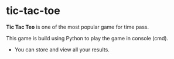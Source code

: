 # tic-tac-toe
**Tic Tac Teo** is one of the most popular game for time pass.

This game is build using Python to play the game in console (cmd).

* You can store and view all your results.
